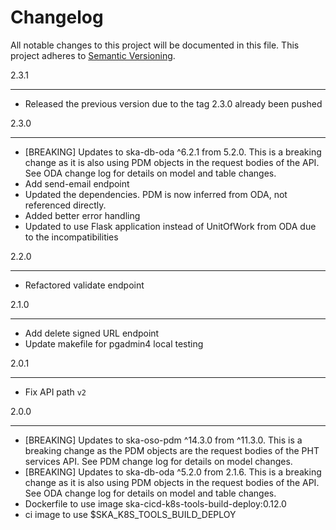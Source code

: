 Changelog
==========

All notable changes to this project will be documented in this file.
This project adheres to [Semantic Versioning](http://semver.org/).

2.3.1

*****
* Released the previous version due to the tag 2.3.0 already been pushed

2.3.0
*****

* [BREAKING] Updates to ska-db-oda ^6.2.1 from 5.2.0. This is a breaking change as it is also using PDM objects in the request bodies of the API. See ODA change log for details on model and table changes.
* Add send-email endpoint 
* Updated the dependencies. PDM is now inferred from ODA, not referenced directly.
* Added better error handling
* Updated to use Flask application instead of UnitOfWork from ODA due to the incompatibilities

2.2.0

*****

* Refactored validate endpoint

2.1.0

*****

* Add delete signed URL endpoint
* Update makefile for pgadmin4 local testing

2.0.1

*****

* Fix API path `v2`


2.0.0

*****

* [BREAKING] Updates to ska-oso-pdm ^14.3.0 from ^11.3.0. This is a breaking change as the PDM objects are the request bodies of the PHT services API. See PDM change log for details on model changes.
* [BREAKING] Updates to ska-db-oda ^5.2.0 from 2.1.6. This is a breaking change as it is also using PDM objects in the request bodies of the API. See ODA change log for details on model and table changes.
* Dockerfile to use image ska-cicd-k8s-tools-build-deploy:0.12.0
* ci image to use $SKA_K8S_TOOLS_BUILD_DEPLOY